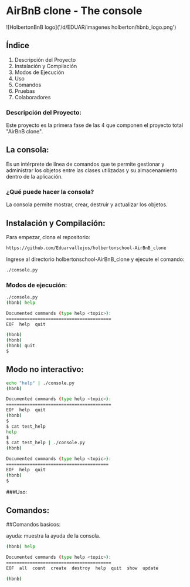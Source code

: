 # AirBnB clone - The console

![HolbertonBnB logo]('/d/EDUAR/imagenes holberton/hbnb_logo.png')

## Índice
1. Descripción del Proyecto
2. Instalación y Compilación
3. Modos de Ejecución
4. Uso
5. Comandos
6. Pruebas
7. Colaboradores

### Descripción del Proyecto:

Este proyecto es la primera fase de las 4 que componen el proyecto total "AirBnB clone".
## La consola:

Es un intérprete de línea de comandos que te permite gestionar y administrar los objetos
entre las clases utilizadas y su almacenamiento dentro de la aplicación.

### ¿Qué puede hacer la consola?

La consola permite mostrar, crear, destruir y actualizar los objetos.

## Instalación y Compilación:

Para empezar, clona el repositorio:

```bash
https://github.com/Eduarvallejos/holbertonschool-AirBnB_clone

```
Ingrese al directorio holbertonschool-AirBnB_clone y ejecute el comando:

```bash
./console.py

```
### Modos de ejecución:

```bash
./console.py
(hbnb) help

Documented commands (type help <topic>):
========================================
EOF  help  quit

(hbnb) 
(hbnb) 
(hbnb) quit
$

```
## Modo no interactivo:

```bash
echo "help" | ./console.py
(hbnb)

Documented commands (type help <topic>):
========================================
EOF  help  quit
(hbnb) 
$
$ cat test_help
help
$
$ cat test_help | ./console.py
(hbnb)

Documented commands (type help <topic>):
=======================================
EOF  help  quit
(hbnb) 
$

```
###Uso:
## Comandos:
##Comandos basicos:

ayuda: muestra la ayuda de la consola.

```bash
(hbnb) help

Documented commands (type help <topic>):
========================================
EOF  all  count  create  destroy  help  quit  show  update

(hbnb)
